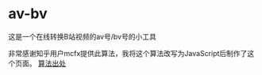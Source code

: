 # av-bv
这是一个在线转换B站视频的av号/bv号的小工具

非常感谢知乎用户mcfx提供此算法，我将这个算法改写为JavaScript后制作了这个页面。
[算法出处](https://www.zhihu.com/question/381784377/answer/1099438784)
